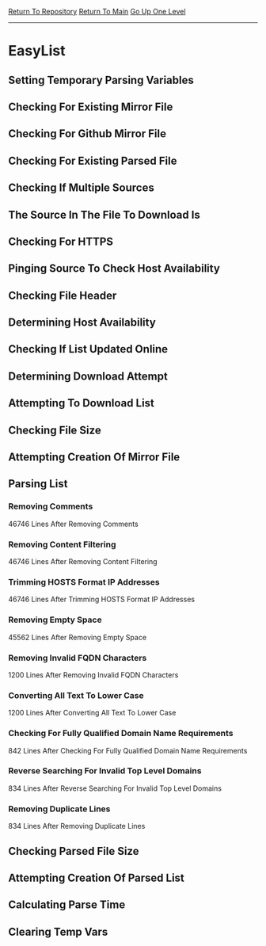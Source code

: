 [Return To Repository](https://github.com/deathbybandaid/piholeparser/)
[Return To Main](https://github.com/deathbybandaid/piholeparser/blob/master/RecentRunLogs/Mainlog.md)
[Go Up One Level](https://github.com/deathbybandaid/piholeparser/blob/master/RecentRunLogs/TopLevelScripts/30-Processing-External-Blacklists.md)
____________________________________
# EasyList
## Setting Temporary Parsing Variables
## Checking For Existing Mirror File
## Checking For Github Mirror File
## Checking For Existing Parsed File
## Checking If Multiple Sources
## The Source In The File To Download Is
## Checking For HTTPS
## Pinging Source To Check Host Availability
## Checking File Header
## Determining Host Availability
## Checking If List Updated Online
## Determining Download Attempt
## Attempting To Download List
## Checking File Size
## Attempting Creation Of Mirror File
## Parsing List
### Removing Comments
46746 Lines After Removing Comments
### Removing Content Filtering
46746 Lines After Removing Content Filtering
### Trimming HOSTS Format IP Addresses
46746 Lines After Trimming HOSTS Format IP Addresses
### Removing Empty Space
45562 Lines After Removing Empty Space
### Removing Invalid FQDN Characters
1200 Lines After Removing Invalid FQDN Characters
### Converting All Text To Lower Case
1200 Lines After Converting All Text To Lower Case
### Checking For Fully Qualified Domain Name Requirements
842 Lines After Checking For Fully Qualified Domain Name Requirements
### Reverse Searching For Invalid Top Level Domains
834 Lines After Reverse Searching For Invalid Top Level Domains
### Removing Duplicate Lines
834 Lines After Removing Duplicate Lines
## Checking Parsed File Size
## Attempting Creation Of Parsed List
## Calculating Parse Time
## Clearing Temp Vars
